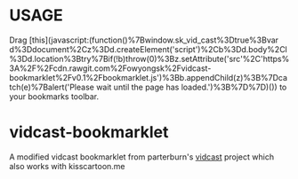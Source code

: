 # USAGE

Drag [this](javascript:(function(\)%7Bwindow.sk_vid_cast%3Dtrue%3Bvar
d%3Ddocument%2Cz%3Dd.createElement('script'\)%2Cb%3Dd.body%2Cl%3Dd.location%3Btry%7Bif(!b\)throw(0\)%3Bz.setAttribute('src'%2C'https%3A%2F%2Fcdn.rawgit.com%2Fowyongsk%2Fvidcast-bookmarklet%2Fv0.1%2Fbookmarklet.js'\)%3Bb.appendChild(z\)%3B%7Dcatch(e\)%7Balert('Please
wait until the page has loaded.'\)%3B%7D%7D\)(\)) to your bookmarks toolbar.

# vidcast-bookmarklet

A modified vidcast bookmarklet from parterburn's [vidcast](https://github.com/parterburn/vidcast) project which also works with kisscartoon.me
